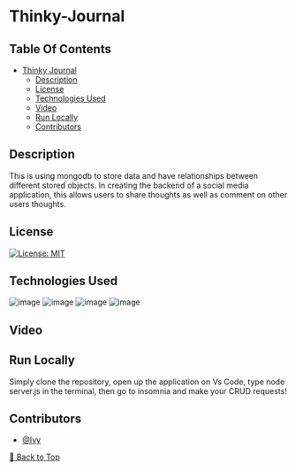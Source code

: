 # Thinky-Journal



## Table Of Contents
- [Thinky Journal](#thinky-journal)
  - [Description](#description)
  - [License](#license)
  - [Technologies Used](#technologies-used)
  - [Video](#video)
  - [Run Locally](#run-locally)
  - [Contributors](#contributors)


## Description

This is using mongodb to store data and have relationships between different stored objects. In creating the backend of a social media application, this allows users to share thoughts as well as comment on other users thoughts.

## License

[![License: MIT](https://img.shields.io/badge/License-MIT-yellow.svg)](https://opensource.org/licenses/MIT)

## Technologies Used

![image](https://img.shields.io/badge/Express.js-000000?style=for-the-badge&logo=express&logoColor=white)
![image](https://img.shields.io/badge/Node.js-339933?style=for-the-badge&logo=nodedotjs&logoColor=white)
![image](https://img.shields.io/badge/JavaScript-F7DF1E?style=for-the-badge&logo=javascript&logoColor=black)
![image](https://img.shields.io/badge/MongoDB-4EA94B?style=for-the-badge&logo=mongodb&logoColor=white)


## Video



## Run Locally

Simply clone the repository, open up the application on Vs Code, type node server.js in the terminal, then go to insomnia and make your CRUD requests!

## Contributors

- [@Ivy](https://www.github.com/ivyreed)


[🔼 Back to Top](#thinky-journal)